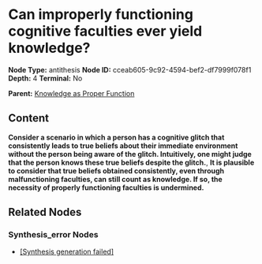 # Can improperly functioning cognitive faculties ever yield knowledge?

**Node Type:** antithesis
**Node ID:** cceab605-9c92-4594-bef2-df7999f078f1
**Depth:** 4
**Terminal:** No

**Parent:** [Knowledge as Proper Function](knowledge-as-proper-function-synthesis-ceacfa49-2260-472b-b1df-836b3fb5cb8a.md)

## Content

**Consider a scenario in which a person has a cognitive glitch that consistently leads to true beliefs about their immediate environment without the person being aware of the glitch. Intuitively, one might judge that the person knows these true beliefs despite the glitch.**, **It is plausible to consider that true beliefs obtained consistently, even through malfunctioning faculties, can still count as knowledge. If so, the necessity of properly functioning faculties is undermined.**

## Related Nodes

### Synthesis_error Nodes

- [[Synthesis generation failed]](synthesis-generation-failed-synthesis-error-61bfe5a4-cb08-4dd4-b3e6-0c773c3a3b6b.md)
